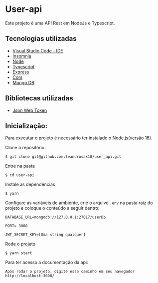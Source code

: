 # User-api

 Este projeto é uma API Rest em NodeJs e Typescript.
 
 ## Tecnologias utilizadas
 
* [Visual Studio Code - IDE](#VS_CODE)
* [Insomnia](#insomnia)
* [Node](#Node)
* [Typescript](#Typescript)
* [Express](#express)
* [Cors](#cors)
* [Mongo DB](#MongoDB)

## Bibliotecas utilizadas

* [Json Web Token](#jsonwebtoken)
 
 ## Inicialização:
 
 Para executar o projeto é necessário ter instalado o [Node.js(versão 16)](https://nodejs.org/en/download).
 
 Clone o repositório:
 
`$ git clone git@github.com:leandrosax10/user_api.git`
 
 Entre na pasta
 
 `$ cd user-api`
 
 Instale as dependências
 
 `$ yarn`
 
 Configure as variáveis de ambiente, crie o arquivo `.env` na pasta raiz do projeto e coloque o conteúdo a seguir dentro:
 
 `DATABASE_URL=mongodb://127.0.0.1:27017/userDb`
 
 `PORT= 3000`
 
 `JWT_SECRET_KEY=[Uma string qualquer]`
 
 Rode o projeto
 
 `$ yarn start`
 
  Para ter acesso a documentação da api:
  
  `Após rodar o projeto, digite esse caminho em seu navegador http://localhost:3000/`
  
